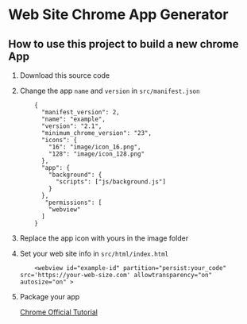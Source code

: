 # Web Site Chrome App Generator

## How to use this project to build a new chrome App

1. Download this source code
2. Change the app `name` and `version` in `src/manifest.json`

	```
		{
		  "manifest_version": 2,
		  "name": "example",
		  "version": "2.1",
		  "minimum_chrome_version": "23",
		  "icons": {
		    "16": "image/icon_16.png",
		    "128": "image/icon_128.png"
		  },
		  "app": {
		    "background": {
		      "scripts": ["js/background.js"]
		    }
		  },
		   "permissions": [
		    "webview"
		  ]
		}
	```

3. Replace the app icon with yours in the image folder
4. Set your web site info in `src/html/index.html`

	```
		<webview id="example-id" partition="persist:your_code" src='https://your-web-size.com' allowtransparency="on" autosize="on" >
	```

5. Package your app

	[Chrome Official Tutorial](https://developer.chrome.com/extensions/packaging)
